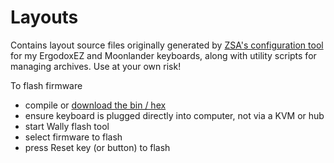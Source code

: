 # Layouts

Contains layout source files originally generated by [ZSA's configuration tool](https://configure.zsa.io/) for my ErgodoxEZ and Moonlander keyboards, along with utility scripts for managing archives. Use at your own risk!


To flash firmware
- compile or [download the bin / hex](https://github.com/jkurthoconnor/keyboard_layouts/releases) 
- ensure keyboard is plugged directly into computer, not via a KVM or hub
- start Wally flash tool
- select firmware to flash
- press Reset key (or button) to flash
